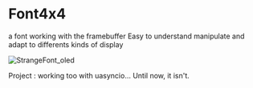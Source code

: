 # Font4x4
a font working with the framebuffer
Easy to understand manipulate and adapt to differents kinds of display

![StrangeFont_oled](https://github.com/IHOXOHI/Font4x4/assets/63340434/555f3358-752f-4575-868b-5ccaa0408228)

Project : working too with uasyncio... Until now, it isn't.
